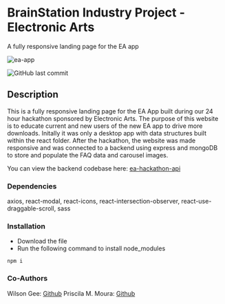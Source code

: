 # BrainStation Industry Project - Electronic Arts

A fully responsive landing page for the EA app

![ea-app](https://user-images.githubusercontent.com/43556396/209019316-f6c2e732-7a12-4d70-b6a7-ca78657117a6.png)

![GitHub last commit](https://img.shields.io/github/last-commit/jackytam2020/ea-hackathon)
## Description
This is a fully responsive landing page for the EA App built during our 24 hour hackathon sponsored by Electronic Arts. The purpose of this website is to educate current and new users of the new EA app to drive more downloads. Initally it was only a desktop app with data structures built within the react folder. After the hackathon, the website was made responsive and was connected to a backend using express and mongoDB to store and populate the FAQ data and carousel images.

You can view the backend codebase here:
[ea-hackathon-api](https://github.com/jackytam2020/ea-hackathon-api)

### Dependencies
axios, react-modal, react-icons, react-intersection-observer, react-use-draggable-scroll, sass

### Installation 
* Download the file
* Run the following command to install node_modules

```
npm i
```
### Co-Authors
Wilson Gee: [Github](https://github.com/wilsonn-g)
Priscila M. Moura: [Github](https://github.com/PriscilaMMoura)
